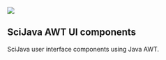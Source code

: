 [![](http://jenkins.imagej.net/job/SciJava-UI-AWT/lastBuild/badge/icon)](http://jenkins.imagej.net/job/SciJava-UI-AWT/)

SciJava AWT UI components
-------------------------

SciJava user interface components using Java AWT.
